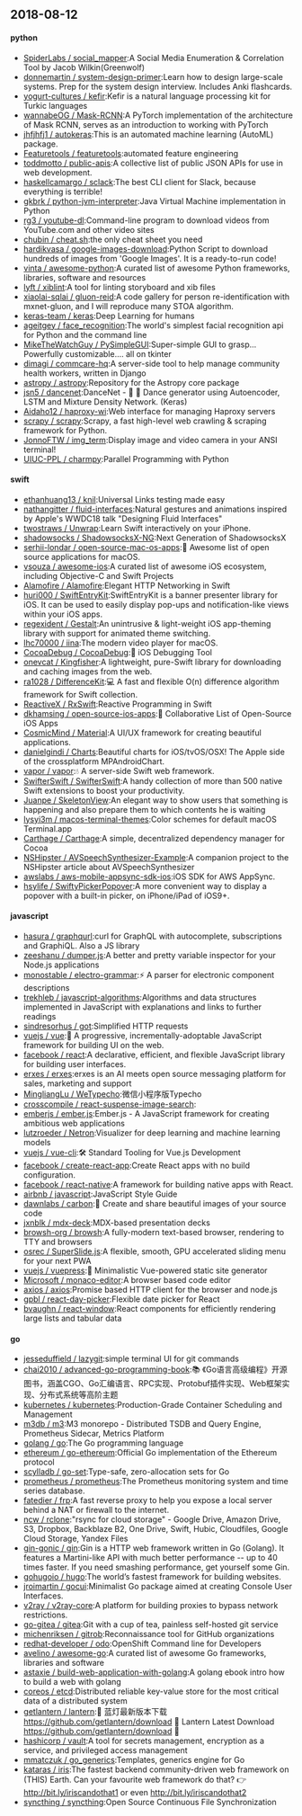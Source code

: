 ## 2018-08-12

#### python
* [SpiderLabs / social_mapper](https://github.com/SpiderLabs/social_mapper):A Social Media Enumeration & Correlation Tool by Jacob Wilkin(Greenwolf)
* [donnemartin / system-design-primer](https://github.com/donnemartin/system-design-primer):Learn how to design large-scale systems. Prep for the system design interview. Includes Anki flashcards.
* [yogurt-cultures / kefir](https://github.com/yogurt-cultures/kefir):Kefir is a natural language processing kit for Turkic languages
* [wannabeOG / Mask-RCNN](https://github.com/wannabeOG/Mask-RCNN):A PyTorch implementation of the architecture of Mask RCNN, serves as an introduction to working with PyTorch
* [jhfjhfj1 / autokeras](https://github.com/jhfjhfj1/autokeras):This is an automated machine learning (AutoML) package.
* [Featuretools / featuretools](https://github.com/Featuretools/featuretools):automated feature engineering
* [toddmotto / public-apis](https://github.com/toddmotto/public-apis):A collective list of public JSON APIs for use in web development.
* [haskellcamargo / sclack](https://github.com/haskellcamargo/sclack):The best CLI client for Slack, because everything is terrible!
* [gkbrk / python-jvm-interpreter](https://github.com/gkbrk/python-jvm-interpreter):Java Virtual Machine implementation in Python
* [rg3 / youtube-dl](https://github.com/rg3/youtube-dl):Command-line program to download videos from YouTube.com and other video sites
* [chubin / cheat.sh](https://github.com/chubin/cheat.sh):the only cheat sheet you need
* [hardikvasa / google-images-download](https://github.com/hardikvasa/google-images-download):Python Script to download hundreds of images from 'Google Images'. It is a ready-to-run code!
* [vinta / awesome-python](https://github.com/vinta/awesome-python):A curated list of awesome Python frameworks, libraries, software and resources
* [lyft / xiblint](https://github.com/lyft/xiblint):A tool for linting storyboard and xib files
* [xiaolai-sqlai / gluon-reid](https://github.com/xiaolai-sqlai/gluon-reid):A code gallery for person re-identification with mxnet-gluon, and I will reproduce many STOA algorithm.
* [keras-team / keras](https://github.com/keras-team/keras):Deep Learning for humans
* [ageitgey / face_recognition](https://github.com/ageitgey/face_recognition):The world's simplest facial recognition api for Python and the command line
* [MikeTheWatchGuy / PySimpleGUI](https://github.com/MikeTheWatchGuy/PySimpleGUI):Super-simple GUI to grasp... Powerfully customizable.... all on tkinter
* [dimagi / commcare-hq](https://github.com/dimagi/commcare-hq):A server-side tool to help manage community health workers, written in Django
* [astropy / astropy](https://github.com/astropy/astropy):Repository for the Astropy core package
* [jsn5 / dancenet](https://github.com/jsn5/dancenet):DanceNet -
💃
💃
Dance generator using Autoencoder, LSTM and Mixture Density Network. (Keras)
* [Aidaho12 / haproxy-wi](https://github.com/Aidaho12/haproxy-wi):Web interface for managing Haproxy servers
* [scrapy / scrapy](https://github.com/scrapy/scrapy):Scrapy, a fast high-level web crawling & scraping framework for Python.
* [JonnoFTW / img_term](https://github.com/JonnoFTW/img_term):Display image and video camera in your ANSI terminal!
* [UIUC-PPL / charmpy](https://github.com/UIUC-PPL/charmpy):Parallel Programming with Python

#### swift
* [ethanhuang13 / knil](https://github.com/ethanhuang13/knil):Universal Links testing made easy
* [nathangitter / fluid-interfaces](https://github.com/nathangitter/fluid-interfaces):Natural gestures and animations inspired by Apple's WWDC18 talk "Designing Fluid Interfaces"
* [twostraws / Unwrap](https://github.com/twostraws/Unwrap):Learn Swift interactively on your iPhone.
* [shadowsocks / ShadowsocksX-NG](https://github.com/shadowsocks/ShadowsocksX-NG):Next Generation of ShadowsocksX
* [serhii-londar / open-source-mac-os-apps](https://github.com/serhii-londar/open-source-mac-os-apps):🚀
Awesome list of open source applications for macOS.
* [vsouza / awesome-ios](https://github.com/vsouza/awesome-ios):A curated list of awesome iOS ecosystem, including Objective-C and Swift Projects
* [Alamofire / Alamofire](https://github.com/Alamofire/Alamofire):Elegant HTTP Networking in Swift
* [huri000 / SwiftEntryKit](https://github.com/huri000/SwiftEntryKit):SwiftEntryKit is a banner presenter library for iOS. It can be used to easily display pop-ups and notification-like views within your iOS apps.
* [regexident / Gestalt](https://github.com/regexident/Gestalt):An unintrusive & light-weight iOS app-theming library with support for animated theme switching.
* [lhc70000 / iina](https://github.com/lhc70000/iina):The modern video player for macOS.
* [CocoaDebug / CocoaDebug](https://github.com/CocoaDebug/CocoaDebug):🚀
iOS Debugging Tool
* [onevcat / Kingfisher](https://github.com/onevcat/Kingfisher):A lightweight, pure-Swift library for downloading and caching images from the web.
* [ra1028 / DifferenceKit](https://github.com/ra1028/DifferenceKit):💻
A fast and flexible O(n) difference algorithm framework for Swift collection.
* [ReactiveX / RxSwift](https://github.com/ReactiveX/RxSwift):Reactive Programming in Swift
* [dkhamsing / open-source-ios-apps](https://github.com/dkhamsing/open-source-ios-apps):📱
Collaborative List of Open-Source iOS Apps
* [CosmicMind / Material](https://github.com/CosmicMind/Material):A UI/UX framework for creating beautiful applications.
* [danielgindi / Charts](https://github.com/danielgindi/Charts):Beautiful charts for iOS/tvOS/OSX! The Apple side of the crossplatform MPAndroidChart.
* [vapor / vapor](https://github.com/vapor/vapor):💧
A server-side Swift web framework.
* [SwifterSwift / SwifterSwift](https://github.com/SwifterSwift/SwifterSwift):A handy collection of more than 500 native Swift extensions to boost your productivity.
* [Juanpe / SkeletonView](https://github.com/Juanpe/SkeletonView):An elegant way to show users that something is happening and also prepare them to which contents he is waiting
* [lysyi3m / macos-terminal-themes](https://github.com/lysyi3m/macos-terminal-themes):Color schemes for default macOS Terminal.app
* [Carthage / Carthage](https://github.com/Carthage/Carthage):A simple, decentralized dependency manager for Cocoa
* [NSHipster / AVSpeechSynthesizer-Example](https://github.com/NSHipster/AVSpeechSynthesizer-Example):A companion project to the NSHipster article about AVSpeechSynthesizer
* [awslabs / aws-mobile-appsync-sdk-ios](https://github.com/awslabs/aws-mobile-appsync-sdk-ios):iOS SDK for AWS AppSync.
* [hsylife / SwiftyPickerPopover](https://github.com/hsylife/SwiftyPickerPopover):A more convenient way to display a popover with a built-in picker, on iPhone/iPad of iOS9+.

#### javascript
* [hasura / graphqurl](https://github.com/hasura/graphqurl):curl for GraphQL with autocomplete, subscriptions and GraphiQL. Also a JS library
* [zeeshanu / dumper.js](https://github.com/zeeshanu/dumper.js):A better and pretty variable inspector for your Node.js applications
* [monostable / electro-grammar](https://github.com/monostable/electro-grammar):⚡️
A parser for electronic component descriptions
* [trekhleb / javascript-algorithms](https://github.com/trekhleb/javascript-algorithms):Algorithms and data structures implemented in JavaScript with explanations and links to further readings
* [sindresorhus / got](https://github.com/sindresorhus/got):Simplified HTTP requests
* [vuejs / vue](https://github.com/vuejs/vue):🖖
A progressive, incrementally-adoptable JavaScript framework for building UI on the web.
* [facebook / react](https://github.com/facebook/react):A declarative, efficient, and flexible JavaScript library for building user interfaces.
* [erxes / erxes](https://github.com/erxes/erxes):erxes is an AI meets open source messaging platform for sales, marketing and support
* [MingliangLu / WeTypecho](https://github.com/MingliangLu/WeTypecho):微信小程序版Typecho
* [crosscompile / react-suspense-image-search](https://github.com/crosscompile/react-suspense-image-search):
* [emberjs / ember.js](https://github.com/emberjs/ember.js):Ember.js - A JavaScript framework for creating ambitious web applications
* [lutzroeder / Netron](https://github.com/lutzroeder/Netron):Visualizer for deep learning and machine learning models
* [vuejs / vue-cli](https://github.com/vuejs/vue-cli):🛠️
Standard Tooling for Vue.js Development
* [facebook / create-react-app](https://github.com/facebook/create-react-app):Create React apps with no build configuration.
* [facebook / react-native](https://github.com/facebook/react-native):A framework for building native apps with React.
* [airbnb / javascript](https://github.com/airbnb/javascript):JavaScript Style Guide
* [dawnlabs / carbon](https://github.com/dawnlabs/carbon):🎨
Create and share beautiful images of your source code
* [jxnblk / mdx-deck](https://github.com/jxnblk/mdx-deck):MDX-based presentation decks
* [browsh-org / browsh](https://github.com/browsh-org/browsh):A fully-modern text-based browser, rendering to TTY and browsers
* [osrec / SuperSlide.js](https://github.com/osrec/SuperSlide.js):A flexible, smooth, GPU accelerated sliding menu for your next PWA
* [vuejs / vuepress](https://github.com/vuejs/vuepress):📝
Minimalistic Vue-powered static site generator
* [Microsoft / monaco-editor](https://github.com/Microsoft/monaco-editor):A browser based code editor
* [axios / axios](https://github.com/axios/axios):Promise based HTTP client for the browser and node.js
* [gpbl / react-day-picker](https://github.com/gpbl/react-day-picker):Flexible date picker for React
* [bvaughn / react-window](https://github.com/bvaughn/react-window):React components for efficiently rendering large lists and tabular data

#### go
* [jesseduffield / lazygit](https://github.com/jesseduffield/lazygit):simple terminal UI for git commands
* [chai2010 / advanced-go-programming-book](https://github.com/chai2010/advanced-go-programming-book):📚
《Go语言高级编程》开源图书，涵盖CGO、Go汇编语言、RPC实现、Protobuf插件实现、Web框架实现、分布式系统等高阶主题
* [kubernetes / kubernetes](https://github.com/kubernetes/kubernetes):Production-Grade Container Scheduling and Management
* [m3db / m3](https://github.com/m3db/m3):M3 monorepo - Distributed TSDB and Query Engine, Prometheus Sidecar, Metrics Platform
* [golang / go](https://github.com/golang/go):The Go programming language
* [ethereum / go-ethereum](https://github.com/ethereum/go-ethereum):Official Go implementation of the Ethereum protocol
* [scylladb / go-set](https://github.com/scylladb/go-set):Type-safe, zero-allocation sets for Go
* [prometheus / prometheus](https://github.com/prometheus/prometheus):The Prometheus monitoring system and time series database.
* [fatedier / frp](https://github.com/fatedier/frp):A fast reverse proxy to help you expose a local server behind a NAT or firewall to the internet.
* [ncw / rclone](https://github.com/ncw/rclone):"rsync for cloud storage" - Google Drive, Amazon Drive, S3, Dropbox, Backblaze B2, One Drive, Swift, Hubic, Cloudfiles, Google Cloud Storage, Yandex Files
* [gin-gonic / gin](https://github.com/gin-gonic/gin):Gin is a HTTP web framework written in Go (Golang). It features a Martini-like API with much better performance -- up to 40 times faster. If you need smashing performance, get yourself some Gin.
* [gohugoio / hugo](https://github.com/gohugoio/hugo):The world’s fastest framework for building websites.
* [jroimartin / gocui](https://github.com/jroimartin/gocui):Minimalist Go package aimed at creating Console User Interfaces.
* [v2ray / v2ray-core](https://github.com/v2ray/v2ray-core):A platform for building proxies to bypass network restrictions.
* [go-gitea / gitea](https://github.com/go-gitea/gitea):Git with a cup of tea, painless self-hosted git service
* [michenriksen / gitrob](https://github.com/michenriksen/gitrob):Reconnaissance tool for GitHub organizations
* [redhat-developer / odo](https://github.com/redhat-developer/odo):OpenShift Command line for Developers
* [avelino / awesome-go](https://github.com/avelino/awesome-go):A curated list of awesome Go frameworks, libraries and software
* [astaxie / build-web-application-with-golang](https://github.com/astaxie/build-web-application-with-golang):A golang ebook intro how to build a web with golang
* [coreos / etcd](https://github.com/coreos/etcd):Distributed reliable key-value store for the most critical data of a distributed system
* [getlantern / lantern](https://github.com/getlantern/lantern):🔴
蓝灯最新版本下载 https://github.com/getlantern/download
🔴
Lantern Latest Download https://github.com/getlantern/download
🔴
* [hashicorp / vault](https://github.com/hashicorp/vault):A tool for secrets management, encryption as a service, and privileged access management
* [mmatczuk / go_generics](https://github.com/mmatczuk/go_generics):Templates, generics engine for Go
* [kataras / iris](https://github.com/kataras/iris):The fastest backend community-driven web framework on (THIS) Earth. Can your favourite web framework do that?
👉
http://bit.ly/iriscandothat1 or even http://bit.ly/iriscandothat2
* [syncthing / syncthing](https://github.com/syncthing/syncthing):Open Source Continuous File Synchronization
